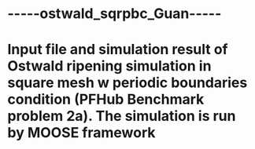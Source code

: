 # -----ostwald_sqrpbc_Guan-----

# Input file and simulation result of Ostwald ripening simulation in square mesh w periodic boundaries condition (PFHub Benchmark problem 2a). The simulation is run by MOOSE framework
